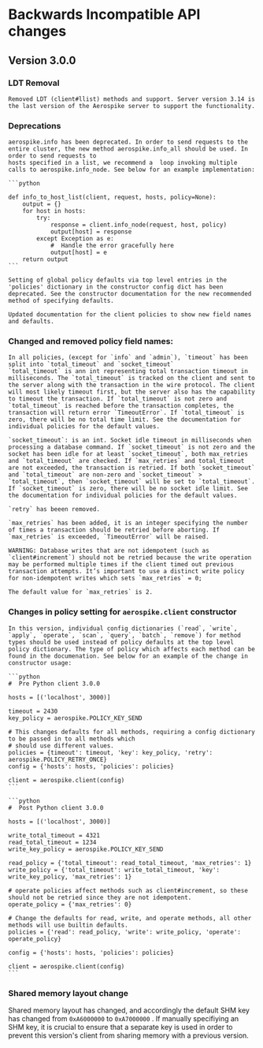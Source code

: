 # Backwards Incompatible API changes

## Version 3.0.0

### LDT Removal
	Removed LDT (client#llist) methods and support. Server version 3.14 is the last version of the Aerospike server to support the functionality.

### Deprecations
	aerospike.info has been deprecated. In order to send requests to the entire cluster, the new method aerospike.info_all should be used. In order to send requests to
	hosts specified in a list, we recommend a  loop invoking multiple calls to aerospike.info_node. See below for an example implementation:

	```python

	def info_to_host_list(client, request, hosts, policy=None):
		output = {}
		for host in hosts:
		    try:
		        response = client.info_node(request, host, policy)
		        output[host] = response
		    except Exception as e:
		        #  Handle the error gracefully here
		        output[host] = e
		return output
    ```

	Setting of global policy defaults via top level entries in the 'policies' dictionary in the constructor config dict has been deprecated. See the constructor documentation for the new recommended method of specifying defaults.

	Updated documentation for the client policies to show new field names and defaults.


### Changed and removed policy field names:
	In all policies, (except for `info` and `admin`), `timeout` has been split into `total_timeout` and `socket_timeout`
	`total_timeout` is ann int representing total transaction timeout in milliseconds. The `total_timeout` is tracked on the client and sent to the server along with the transaction in the wire protocol. The client will most likely timeout first, but the server also has the capability to timeout the transaction. If `total_timeout` is not zero and `total_timeout` is reached before the transaction completes, the transaction will return error `TimeoutError`. If `total_timeout` is zero, there will be no total time limit. See the documentation for individual policies for the default values.

	`socket_timeout`: is an int. Socket idle timeout in milliseconds when processing a database command. If `socket_timeout` is not zero and the socket has been idle for at least `socket_timeout`, both max_retries and `total_timeout` are checked. If `max_retries` and total_timeout are not exceeded, the transaction is retried. If both `socket_timeout` and `total_timeout` are non-zero and `socket_timeout` > `total_timeout`, then `socket_timeout` will be set to `total_timeout`. If `socket_timeout` is zero, there will be no socket idle limit. See the documentation for individual policies for the default values.

	`retry` has beeen removed.

	`max_retries` has been added, it is an integer specifying the number of times a transaction should be retried before aborting. If `max_retries` is exceeded, `TimeoutError` will be raised.

	WARNING: Database writes that are not idempotent (such as `client#increment`) should not be retried because the write operation may be performed multiple times if the client timed out previous transaction attempts. It’s important to use a distinct write policy for non-idempotent writes which sets `max_retries` = 0;

	The default value for `max_retries` is 2.

### Changes in policy setting for `aerospike.client` constructor
	In this version, individual config dictionaries (`read`, `write`, `apply`, `operate`, `scan`, `query`, `batch`, `remove`) for method types should be used instead of policy defaults at the top level policy dictionary. The type of policy which affects each method can be found in the documenation. See below for an example of the change in constructor usage:

	```python
	#  Pre Python client 3.0.0

	hosts = [('localhost', 3000)]

	timeout = 2430
	key_policy = aerospike.POLICY_KEY_SEND

	# This changes defaults for all methods, requiring a config dictionary to be passed in to all methods which
	# should use different values.
	policies = {timeout': timeout, 'key': key_policy, 'retry': aerospike.POLICY_RETRY_ONCE}
	config = {'hosts': hosts, 'policies': policies}

	client = aerospike.client(config)
	```

	```python
	#  Post Python client 3.0.0

	hosts = [('localhost', 3000)]

	write_total_timeout = 4321
	read_total_timeout = 1234
	write_key_policy = aerospike.POLICY_KEY_SEND

	read_policy = {'total_timeout': read_total_timeout, 'max_retries': 1}
	write_policy = {'total_timeout': write_total_timeout, 'key': write_key_policy, 'max_retries': 1}

	# operate policies affect methods such as client#increment, so these should not be retried since they are not idempotent.
	operate_policy = {'max_retries': 0}

	# Change the defaults for read, write, and operate methods, all other methods will use builtin defaults.
	policies = {'read': read_policy, 'write': write_policy, 'operate': operate_policy}

	config = {'hosts': hosts, 'policies': policies}

	client = aerospike.client(config)
	```

### Shared memory layout change
Shared memory layout has changed, and accordingly the default SHM key has changed from `0xA6000000` to `0xA7000000` . If manually specifiying an
SHM key, it is crucial to ensure that a separate key is used in order to prevent this version's client from sharing memory with a previous version.